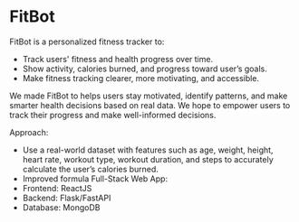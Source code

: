 # FitBot 
FitBot is a personalized fitness tracker to:
- Track users' fitness and health progress over time.
- Show activity, calories burned, and progress toward user’s goals.
- Make fitness tracking clearer, more motivating, and accessible.

We made FitBot to helps users stay motivated, identify patterns, and make smarter health decisions based on real data.
We hope to empower users to track their progress and make well-informed decisions.


Approach:
- Use a real-world dataset with features such as age, weight, height, heart rate, workout type, workout duration, and steps to accurately calculate the user’s calories burned.
- Improved formula 
Full-Stack Web App:
- Frontend: ReactJS
- Backend: Flask/FastAPI 
- Database: MongoDB


